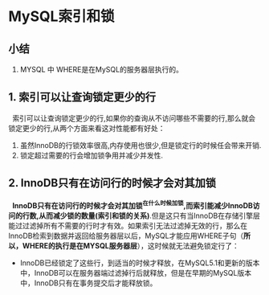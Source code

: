 # MySQL索引和锁
## 小结
1. MYSQL 中 WHERE是在MySQL的服务器层执行的。
## 1. 索引可以让查询锁定更少的行
&nbsp;&nbsp;索引可以让查询锁定更少的行,如果你的查询从不访问哪些不需要的行,那么就会锁定更少的行,从两个方面来看这对性能都有好处：
1. 虽然InnoDB的行锁效率很高,内存使用也很少,但是锁定行的时候任会带来开销.
2. 锁定超过需要的行会增加锁争用并减少并发性.

## 2. InnoDB只有在访问行的时候才会对其加锁
&nbsp;&nbsp;**InnoDB只有在访问行的时候才会对其加锁<sup>在什么时候加锁</sup>,而索引能减少InnoDB访问的行数,从而减少锁的数量(索引和锁的关系)**.但是这只有当InnoDB在存储引擎层能过过滤掉所有不需要的行时才有效。如果索引无法过滤掉无效的行，那么在InnoDB检索到数据并返回给服务器层以后，MySQL才能应用WHERE子句（**所以，WHERE的执行是在MYSQL服务器层**），这时候就无法避免锁定行了：
  - InnoDB已经锁定了这些行，到适当的时候才释放，在MySQL5.1和更新的版本中，InnoDB可以在服务器端过滤掉行后就释放，但是在早期的MySQL版本中，InnoDB只有在事务提交后才能释放锁。

  
